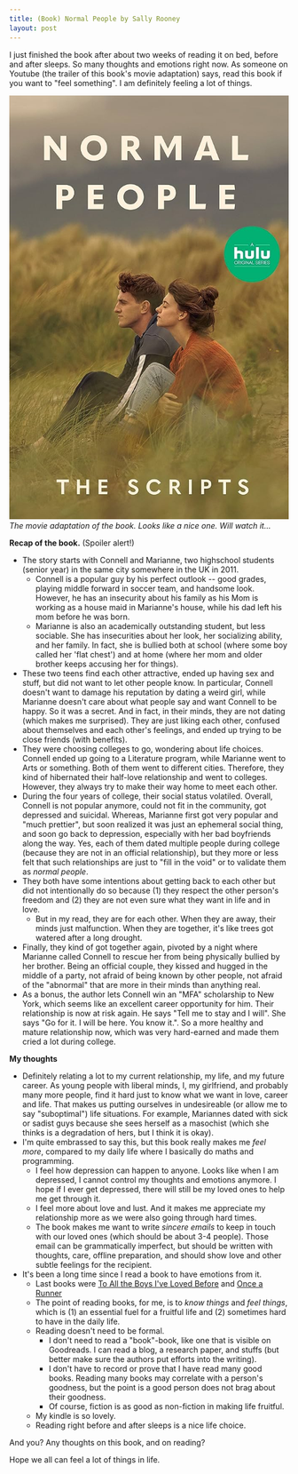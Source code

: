```yaml
---
title: (Book) Normal People by Sally Rooney
layout: post
---
```


I just finished the book after about two weeks of reading it on bed, before and after sleeps. So many thoughts and emotions right now. As someone on Youtube (the trailer of this book's movie adaptation) says, read this book if you want to "feel something". I am definitely feeling a lot of things.

![The movie adaptation of the book](/assets/normal-people.jpg)
*The movie adaptation of the book. Looks like a nice one. Will watch it...*

**Recap of the book.** (Spoiler alert!) 
- The story starts with Connell and Marianne, two highschool students (senior year) in the same city somewhere in the UK in 2011. 
	- Connell is a popular guy by his perfect outlook -- good grades, playing middle forward in soccer team, and handsome look. However, he has an insecurity about his family as his Mom is working as a house maid in Marianne's house, while his dad left his mom before he was born. 
	- Marianne is also an academically outstanding student, but less sociable. She has insecurities about her look, her socializing ability, and her family. In fact, she is bullied both at school (where some boy called her 'flat chest') and at home (where her mom and older brother keeps accusing her for things). 
- These two teens find each other attractive, ended up having sex and stuff, but did not want to let other people know. In particular, Connell doesn't want to damage his reputation by dating a weird girl, while Marianne doesn't care about what people say and want Connell to be happy. So it was a secret. And in fact, in their minds, they are not dating (which makes me surprised). They are just liking each other, confused about themselves and each other's feelings, and ended up trying to be close friends (with benefits).
- They were choosing colleges to go, wondering about life choices. Connell ended up going to a Literature program, while Marianne went to Arts or something. Both of them went to different cities. Therefore, they kind of hibernated their half-love relationship and went to colleges. However, they always try to make their way home to meet each other.
- During the four years of college, their social status volatiled. Overall, Connell is not popular anymore, could not fit in the community, got depressed and suicidal. Whereas, Marianne first got very popular and "much prettier", but soon realized it was just an ephemeral social thing, and soon go back to depression, especially with her bad boyfriends along the way. Yes, each of them dated multiple people during college (because they are not in an official relationship), but they more or less felt that such relationships are just to "fill in the void" or to validate them as *normal people*.
- They both have some intentions about getting back to each other but did not intentionally do so because (1) they respect the other person's freedom and (2) they are not even sure what they want in life and in love.
	- But in my read, they are for each other. When they are away, their minds just malfunction. When they are together, it's like trees got watered after a long drought.
- Finally, they kind of got together again, pivoted by a night where Marianne called Connell to rescue her from being physically bullied by her brother. Being an official couple, they kissed and hugged in the middle of a party, not afraid of being known by other people, not afraid of the "abnormal" that are more in their minds than anything real.
- As a bonus, the author lets Connell win an "MFA" scholarship to New York, which seems like an excellent career opportunity for him. Their relationship is now at risk again. He says "Tell me to stay and I will". She says "Go for it. I will be here. You know it.". So a more healthy and mature relationship now, which was very hard-earned and made them cried a lot during college.

**My thoughts**

- Definitely relating a lot to my current relationship, my life, and my future career. As young people with liberal minds, I, my girlfriend, and probably many more people, find it hard just to know what we want in love, career and life. That makes us putting ourselves in undesireable (or allow me to say "suboptimal") life situations. For example, Mariannes dated with sick or sadist guys because she sees herself as a masochist (which she thinks is a degradation of hers, but I think it is okay).
- I'm quite embrassed to say this, but this book really makes me *feel more*, compared to my daily life where I basically do maths and programming.
	- I feel how depression can happen to anyone. Looks like when I am depressed, I cannot control my thoughts and emotions anymore. I hope if I ever get depressed, there will still be my loved ones to help me get through it.
	- I feel more about love and lust. And it makes me appreciate my relationship more as we were also going through hard times.
	- The book makes me want to write *sincere emails* to keep in touch with our loved ones (which should be about 3-4 people). Those email can be grammatically imperfect, but should be written with thoughts, care, offline preparation, and should show love and other subtle feelings for the recipient.
- It's been a long time since I read a book to have emotions from it.
	- Last books were [To All the Boys I've Loved Before](https://www.goodreads.com/book/show/15749186-to-all-the-boys-i-ve-loved-before) and [Once a Runner](https://www.goodreads.com/book/show/98250.Once_a_Runner)
	- The point of reading books, for me, is to *know things* and *feel things*, which is (1) an essential fuel for a fruitful life and (2) sometimes hard to have in the daily life.
	- Reading doesn't need to be formal. 
		- I don't need to read a "book"-book, like one that is visible on Goodreads. I can read a blog, a research paper, and stuffs (but better make sure the authors put efforts into the writing). 
		- I don't have to record or prove that I have read many good books. Reading many books may correlate with a person's goodness, but the point is a good person does not brag about their goodness.
		- Of course, fiction is as good as non-fiction in making life fruitful.
	- My kindle is so lovely.
	- Reading right before and after sleeps is a nice life choice.

And you? Any thoughts on this book, and on reading? 

Hope we all can feel a lot of things in life.